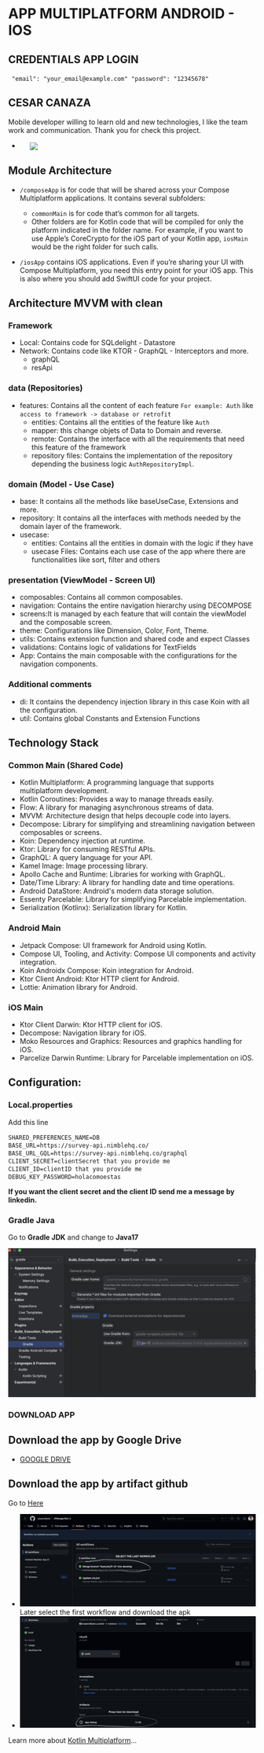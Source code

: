 # APP MULTIPLATFORM ANDROID - IOS
## CREDENTIALS APP LOGIN
`  "email": "your_email@example.com"
   "password": "12345678" `
## CESAR CANAZA
Mobile developer willing to learn old and new technologies, I like the team work and communication.
Thank you for check this project.

- <img src="image/recording.gif" width="250" align="center" hspace="20">

## Module Architecture

* `/composeApp` is for code that will be shared across your Compose Multiplatform applications.
  It contains several subfolders:
  - `commonMain` is for code that’s common for all targets.
  - Other folders are for Kotlin code that will be compiled for only the platform indicated in the folder name.
    For example, if you want to use Apple’s CoreCrypto for the iOS part of your Kotlin app,
    `iosMain` would be the right folder for such calls.

* `/iosApp` contains iOS applications. Even if you’re sharing your UI with Compose Multiplatform, 
  you need this entry point for your iOS app. This is also where you should add SwiftUI code for your project.



## Architecture MVVM with clean
### Framework
- Local:  Contains code for SQLdelight - Datastore
- Network:  Contains code like KTOR - GraphQL - Interceptors  and more.
  - graphQL
  - resApi
### data (Repositories)
- features: Contains all the content of each feature `For example: Auth` like `access to framework -> database or retrofit`
  - entities: Contains all the entities of the feature like `Auth`
  - mapper: this change objets  of Data to Domain and reverse.
  - remote: Contains the interface with all the requirements that need this feature of the framework 
  - repository files: Contains the implementation of the repository depending the business logic `AuthRepositoryImpl`.
### domain (Model - Use Case)
- base: It contains all the methods like baseUseCase, Extensions and more.
- repository: It contains all the interfaces with methods needed by the domain layer of the framework.
- usecase:
  - entities: Contains all the entities in domain with the logic if they have
  - usecase Files:  Contains each use case of the app where there are functionalities like sort, filter  and others
### presentation (ViewModel - Screen UI)
- composables: Contains all common composables.
- navigation: Contains the entire navigation hierarchy using DECOMPOSE
- screens:It is managed by each feature that will contain the viewModel and the composable screen.
- theme:  Configurations like Dimension, Color, Font, Theme.
- utils: Contains extension function and shared code and expect Classes
- validations: Contains logic of validations for TextFields
- App: Contains the main composable with the configurations for the navigation components.
### Additional comments
- di: It contains the dependency injection library in this case Koin with all the configuration.
- util: Contains global Constants and Extension Functions

## Technology Stack
### Common Main (Shared Code)
- Kotlin Multiplatform: A programming language that supports multiplatform development.
- Kotlin Coroutines: Provides a way to manage threads easily.
- Flow: A library for managing asynchronous streams of data.
- MVVM: Architecture design that helps decouple code into layers.
- Decompose: Library for simplifying and streamlining navigation between composables or screens.
- Koin: Dependency injection at runtime.
- Ktor: Library for consuming RESTful APIs.
- GraphQL: A query language for your API.
- Kamel Image: Image processing library.
- Apollo Cache and Runtime: Libraries for working with GraphQL.
- Date/Time Library: A library for handling date and time operations.
- Android DataStore: Android's modern data storage solution.
- Essenty Parcelable: Library for simplifying Parcelable implementation.
- Serialization (Kotlinx): Serialization library for Kotlin.
### Android Main
- Jetpack Compose: UI framework for Android using Kotlin.
- Compose UI, Tooling, and Activity: Compose UI components and activity integration.
- Koin Androidx Compose: Koin integration for Android.
- Ktor Client Android: Ktor HTTP client for Android.
- Lottie: Animation library for Android.
### iOS Main
- Ktor Client Darwin: Ktor HTTP client for iOS.
- Decompose: Navigation library for iOS. 
- Moko Resources and Graphics: Resources and graphics handling for iOS. 
- Parcelize Darwin Runtime: Library for Parcelable implementation on iOS.
## Configuration:
### Local.properties
Add  this line
```
SHARED_PREFERENCES_NAME=DB
BASE_URL=https://survey-api.nimblehq.co/
BASE_URL_GQL=https://survey-api.nimblehq.co/graphql
CLIENT_SECRET=clientSecret that you provide me
CLIENT_ID=clientID that you provide me
DEBUG_KEY_PASSWORD=holacomoestas
```
**If you want the client secret and the client ID send me a message by linkedin.** 
### Gradle Java

Go to **Gradle JDK** and change to **Java17**

![Java](image/gradle_j17.png)

### DOWNLOAD APP
## Download the app by Google Drive
- [GOOGLE DRIVE](https://drive.google.com/drive/folders/1ooIac0de2HlyxdFreRy6ydY5dr3QnSXK?usp=sharing)
## Download the app by artifact github
Go to [Here](https://github.com/cesarwillymc/MBCGroup/actions)
- ![APK](image/artifact.png)  
  Later select the first workflow and download the apk
- ![APK](image/app.png)

Learn more about [Kotlin Multiplatform](https://www.jetbrains.com/help/kotlin-multiplatform-dev/get-started.html)…